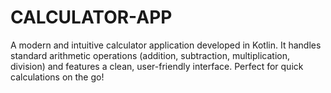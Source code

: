 # CALCULATOR-APP
A modern and intuitive calculator application developed in Kotlin. It handles standard arithmetic operations (addition, subtraction, multiplication, division) and features a clean, user-friendly interface. Perfect for quick calculations on the go!
